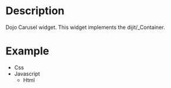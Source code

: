# Description
Dojo Carusel widget. This widget implements the dijit/_Container.

# Example
* Css
    <style>
        @import url('./dojogp/widgets/resources/Carousel.css');
    </style>
* Javascript
    <script type="text/javascript">
    require(["dojo/ready",
		             'dojo/parser', 
		             "dojogp/views/applicant/search/ShortVacancySummary",
		             "dojogp/widgets/Carousel",
		             "dijit/form/Button",
		             "dijit/layout/ContentPane"], function(ready, parser, ShortVacancySummary, Carousel, Button, ContentPane) {
		             
		            
		             
		             ready(function() {
		                carousel = new Carousel({
		                    header: "Carousel",		// header 
		                    showArrows: true, 		// show arrow
		                    pageSize: 5,    		// the number of displayed widgets
		                    scrollStep: 20, 		// mousewheel scrolling speed
		                    animationSpeed: 1000, 	// animation speed
		                    children: [
		                        new ContentPane({style:"background-color:white", content:'<h5>Hello world1</h5>'}),
								new ContentPane({style:"background-color:white", content:'<h5>Hello world2</h5>'})
		                    ]
		                }, "carousel");
		                
						carousel.startup();

						carousel.addChild(new ContentPane({style:"background-color:white", content:'<h5>Hello world</h5>'}));
		});
	});
 </script>
 
* Html
	<div id="carousel"></div>
